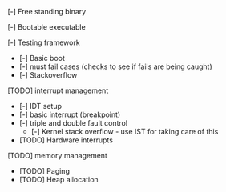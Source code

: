 [-] Free standing binary

[-] Bootable executable

[-] Testing framework
- [-] Basic boot
- [-] must fail cases (checks to see if fails are being caught)
- [-] Stackoverflow

[TODO] interrupt management
- [-] IDT setup
- [-] basic interrupt (breakpoint)
- [-] triple and double fault control
	- [-] Kernel stack overflow - use IST for taking care of this
- [TODO] Hardware interrupts

[TODO] memory management
- [TODO] Paging
- [TODO] Heap allocation
